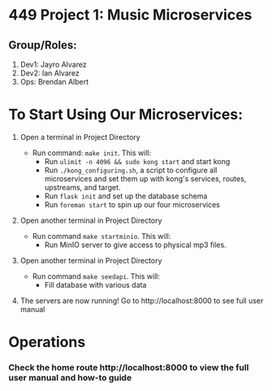 # 449 Project 1: Music Microservices
## Group/Roles:
1. Dev1: Jayro Alvarez
2. Dev2: Ian Alvarez
3. Ops:  Brendan Albert

# To Start Using Our Microservices:
1. Open a terminal in Project Directory
	- Run command: `make init`. This will:
		- Run `ulimit -n 4096 && sudo kong start` and start kong
		- Run `./kong_configuring.sh`, a script to configure all microservices and
			set them up with kong's services, routes, upstreams, and target.
		- Run `flask init` and set up the database schema
		- Run `foreman start` to spin up our four microservices

2. Open another terminal in Project Directory
	- Run command `make startminio`. This will:
		- Run MinIO server to give access to physical mp3 files.

3. Open another terminal in Project Directory
	- Run command `make seedapi`. This will:
		- Fill database with various data

4. The servers are now running! Go to http://localhost:8000 to see full user manual

# Operations

### Check the home route http://localhost:8000 to view the full user manual and how-to guide

